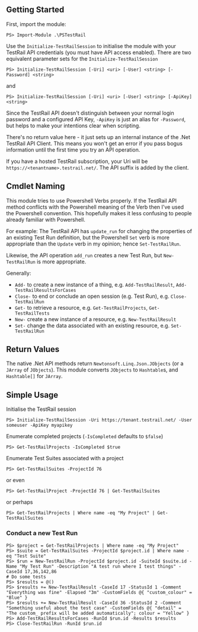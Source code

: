 ## Getting Started

First, import the module:

    PS> Import-Module .\PSTestRail

Use the `Initialize-TestRailSession` to initialise the module with your TestRail API credentials (you must have API access enabled). There are two equivalent parameter sets for the `Initialize-TestRailSession`

    PS> Initialize-TestRailSession [-Uri] <uri> [-User] <string> [-Password] <string>

and

    PS> Initialize-TestRailSession [-Uri] <uri> [-User] <string> [-ApiKey] <string>

Since the TestRail API doesn't distinguish between your normal login password and a configured API Key, `-ApiKey` is just an alias for `-Password`, but helps to make your intentions clear when scripting.

There's no return value here - it just sets up an internal instance of the .Net TestRail API Client. This means you won't get an error if you pass bogus information until the first time you try an API operation.

If you have a hosted TestRail subscription, your Uri will be `https://<tenantname>.testrail.net/`. The API suffix is added by the client.

## Cmdlet Naming

This module tries to use Powershell Verbs properly. If the TestRail API method conflicts with the Powershell meaning of the Verb then I've used the Powershell convention. This hopefully makes it less confusing to people already familiar with Powershell.

For example: The TestRail API has `update_run` for changing the properties of an existing Test Run definition, but the Powershell `Set` verb is more appropriate than the `Update` verb in my opinion; hence `Set-TestRailRun`.

Likewise, the API operation `add_run` creates a new Test Run, but `New-TestRailRun` is more appropriate.

Generally:

* `Add-` to create a new instance of a thing, e.g. `Add-TestRailResult`, `Add-TestRailResultsForCases`
* `Close-` to end or conclude an open session (e.g. Test Run), e.g. `Close-TestRailRun`
* `Get-` to retrieve a resource, e.g. `Get-TestRailProjects`, `Get-TestRailTests`
* `New-` create a new instance of a resource, e.g. `New-TestRailResult`
* `Set-` change the data associated with an existing resource, e.g. `Set-TestRailRun`

## Return Values

The native .Net API methods return `Newtonsoft.Linq.Json.JObjects` (or a `JArray` of `JObjects`). This module converts `JObjects` to `Hashtable`s, and `Hashtable[]` for `JArray`.

## Simple Usage

Initialise the TestRail session

    PS> Initialize-TestRailSession -Uri https://tenant.testrail.net/ -User someuser -ApiKey myapikey

Enumerate completed projects (`-IsCompleted` defaults to `$false`)

    PS> Get-TestRailProjects -IsCompleted $true

Enumerate Test Suites associated with a project

    PS> Get-TestRailSuites -ProjectId 76

 or even

    PS> Get-TestRailProject -ProjectId 76 | Get-TestRailSuites

or perhaps

    PS> Get-TestRailProjects | Where name -eq "My Project" | Get-TestRailSuites

### Conduct a new Test Run

    PS> $project = Get-TestRailProjects | Where name -eq "My Project"
    PS> $suite = Get-TestRailSuites -ProjectId $project.id | Where name -eq "Test Suite"
    PS> $run = New-TestRailRun -ProjectId $project.id -SuiteId $suite.id -Name "My Test Run" -Description "A test run where I test things" -CaseId 17,36,142,86
    # Do some tests
    PS> $results = @()
    PS> $results += New-TestRailResult -CaseId 17 -StatusId 1 -Comment "Everything was fine" -Elapsed "3m" -CustomFields @{ "custom_colour" = "Blue" }
    PS> $results += New-TestRailResult -CaseId 36 -StatusId 2 -Comment "Something useful about the test case" -CustomFields @{ "detail" = "The custom_ prefix will be added automatically"; colour = "Yellow" }
    PS> Add-TestRailResultsForCases -RunId $run.id -Results $results
    PS> Close-TestRailRun -RunId $run.id